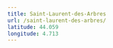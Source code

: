 ```yaml
---
title: Saint-Laurent-des-Arbres
url: /saint-laurent-des-arbres/
latitude: 44.059
longitude: 4.713
---
```

